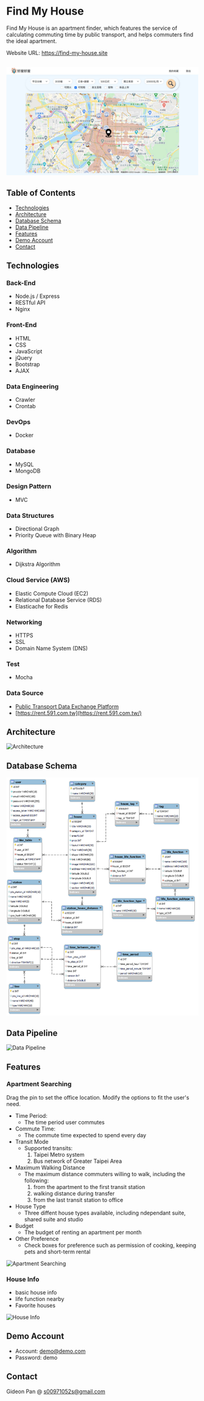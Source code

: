 # Find My House

Find My House is an apartment finder,
which features the service of
calculating commuting time by public
transport, and helps commuters find the
ideal apartment.

Website URL: https://find-my-house.site

![Preview](./public/assets/readme/preview.jpeg)
---

## Table of Contents
* [Technologies](#Technologies)
* [Architecture](#Architecture)
* [Database Schema](#Database-Schema)
* [Data Pipeline](#Data-Pipeline)
* [Features](#Features)
* [Demo Account](#Demo-Account)
* [Contact](#Contact)

## Technologies
### Back-End
* Node.js / Express
* RESTful API
* Nginx

### Front-End
* HTML
* CSS
* JavaScript
* jQuery
* Bootstrap
* AJAX

### Data Engineering
* Crawler
* Crontab

### DevOps
*  Docker

### Database
* MySQL
* MongoDB

### Design Pattern
* MVC

### Data Structures
* Directional Graph
* Priority Queue with Binary Heap

### Algorithm
* Dijkstra Algorithm

### Cloud Service (AWS)
* Elastic Compute Cloud (EC2)
* Relational Database Service (RDS)
* Elasticache for Redis

### Networking
* HTTPS
* SSL
* Domain Name System (DNS)

### Test
* Mocha

### Data Source
* [Public Transport Data Exchange Platform](https://ptx.transportdata.tw)
* [https://rent.591.com.tw](https://rent.591.com.tw/)

## Architecture
![Architecture](./public/assets/readme/architecture.jpg)

## Database Schema
![Database Schema](./public/assets/readme/schema.png)

## Data Pipeline
![Data Pipeline](./public/assets/readme/data_pipeline.png)

## Features
### Apartment Searching
Drag the pin to set the office location.
Modify the options to fit the user's need.
  * Time Period:
    * The time period user commutes
  * Commute Time:
    * The commute time expected to spend every day
  * Transit Mode
    * Supported transits:
	     1. Taipei Metro system
	     2. Bus network of Greater Taipei Area
  * Maximum Walking Distance
    * The maximum distance commuters willing to walk, including the following:
	     1. from the apartment to the first transit station
       2. walking distance during transfer  
	     3. from the last transit station to office
  * House Type
    * Three diffent house types available, including ndependant suite, shared suite and studio
  * Budget
    * The budget of renting an apartment per month
  * Other Preference
    * Check boxes for preference such as permission of cooking, keeping pets and short-term rental


![Apartment Searching](./public/assets/readme/reachable_area.gif)
 
### House Info
  * basic house info
  * life function nearby
  * Favorite houses

![House Info](./public/assets/readme/place_info.gif)

## Demo Account
  * Account: demo@demo.com
  * Password: demo

## Contact
Gideon Pan @ s00971052s@gmail.com